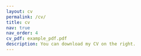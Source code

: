 ```yaml
---
layout: cv
permalink: /cv/
title: cv
nav: true
nav_order: 4
cv_pdf: example_pdf.pdf
description: You can download my CV on the right.
---
```

